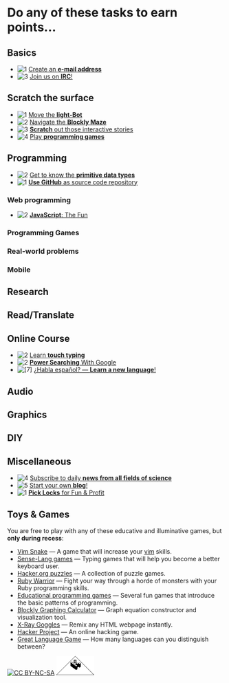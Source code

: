 Do any of these tasks to earn points...
=======================================

<!--- Task rating format: ![[max_points_awarded]][difficulty_level]
      Manipulate max_points_awarded value so as to
        minimize points inflation,
        encourage engagement in targeted activities, and
        balance the overall results so as to
          maintain the highest level of competitiveness.
-->

Basics
------
* ![[1]][1] [Create an **e-mail address**](tasks/create_email_address.md)
* ![[3]][1] [Join us on **IRC**!](tasks/irc.md)

Scratch the surface
-------------------
* ![[1]][0] [Move the **light-Bot**](http://educative-games.org/#programming/light-bot-2)
* ![[2]][1] [Navigate the **Blockly Maze**](tasks/scratch_blockly_maze.md)
* ![[3]][2] [**Scratch** out those interactive stories](tasks/scratch.md)
* ![[4]][0] [Play **programming games**](tasks/play_games.md)

Programming
-----------
* ![[2]][1] [Get to know the **primitive data types**](tasks/data_types.md)
* ![[1]][1] [**Use GitHub** as source code repository](tasks/create_git.md)

### Web programming ###
* ![[2]][2] [**JavaScript**: The Fun](tasks/javascript_fun.md)

### Programming Games ###

### Real-world problems ###

### Mobile ###

Research
--------

Read/Translate
--------------

Online Course
-------------
* ![[2]][1] [Learn **touch typing**](tasks/touch_typing.md)
* ![[2]][2] [**Power Searching** With Google](tasks/power_searching_google.md)
* ![[7]][0] [¿Habla español? — **Learn a new language**!](tasks/new_language.md)

Audio
-----

Graphics
-----

DIY
---

Miscellaneous
-------------
* ![[4]][1] [Subscribe to daily **news from all fields of science**](tasks/zeitnews.md)
* ![[5]][1] [Start your own **blog**!](tasks/write_blog.md)
* ![[1]][1] [**Pick Locks** for Fun & Profit](tasks/lockpicking.md)

Toys & Games
------------
You are free to play with any of these educative and illuminative games, but **only during recess**:
* [Vim Snake](http://www.vimsnake.com/) — A game that will increase your [vim](tasks/advanced_text_editing.md) skills.
* [Sense-Lang games](http://games.sense-lang.org/) — Typing games that will help you become a better keyboard user.
* [Hacker.org puzzles](http://www.hacker.org/) — A collection of puzzle games.
* [Ruby Warrior](https://www.bloc.io/ruby-warrior/) — Fight your way through a horde of monsters with your Ruby programming skills.
* [Educational programming games](http://educative-games.org/) — Several fun games that introduce the basic patterns of programming.
* [Blockly Graphing Calculator](http://blockly-demo.appspot.com/static/apps/graph/index.html#nu7gas) — Graph equation constructor and visualization tool.
* [X-Ray Goggles](https://goggles.webmaker.org/) — Remix any HTML webpage instantly.
* [Hacker Project](http://www.hacker-project.com/) — An online hacking game.
* [Great Language Game](http://greatlanguagegame.com/) — How many languages can you distinguish between?


[0]: https://github.com/CoderDojoSI/ideas/raw/master/tasks/resources/level_0.png "Level: ?"
[1]: https://github.com/CoderDojoSI/ideas/raw/master/tasks/resources/level_1.png "Level: easy"
[2]: https://github.com/CoderDojoSI/ideas/raw/master/tasks/resources/level_2.png "Level: novice"
[3]: https://github.com/CoderDojoSI/ideas/raw/master/tasks/resources/level_3.png "Level: intermediate"
[4]: https://github.com/CoderDojoSI/ideas/raw/master/tasks/resources/level_4.png "Level: advanced"
[5]: https://github.com/CoderDojoSI/ideas/raw/master/tasks/resources/level_5.png "Level: master"


[![CC BY-NC-SA](http://i.creativecommons.org/l/by-nc-sa/3.0/88x31.png)](http://creativecommons.org/licenses/by-nc-sa/3.0/)
![Kopimi](https://github.com/CoderDojoSI/ideas/raw/master/tasks/resources/kopimi.png)

<!--[if IE]>
[![Upgrade to Firefox](https://affiliates.mozilla.org/media/uploads/banners/c666430dcaa75c9f45beb5ece850f794747d1302.png)](http://affiliates.mozilla.org/link/banner/44894)
<![endif]-->
